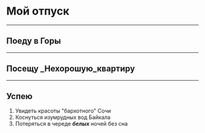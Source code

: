 # Мой отпуск

---
## Поеду в **Горы**

---
## Посещу **_Нехорошую_квартиру**

---
## Успею
1. Увидеть красоты "бархотного" Сочи
2. Коснуться изумрудных вод Байкала
3. Потеряться в череде **_белых_** ночей без сна